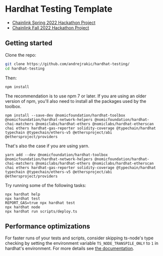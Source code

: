 # Hardhat Testing Template

- [Chainlink Spring 2022 Hackathon Project](https://github.com/andrejrakic/hardhat-testing/tree/chainlink-spring22-hackathon)
- [Chainlink Fall 2022 Hackathon Project](https://github.com/andrejrakic/hardhat-testing/tree/chainlink-fall22-hackathon)

## Getting started

Clone the repo:

```bash
git clone https://github.com/andrejrakic/hardhat-testing/
cd hardhat-testing
```

Then:

```
npm install
```

The recommendation is to use npm 7 or later. If you are using an older version of npm, you'll also need to install all the packages used by the toolbox.

```
npm install --save-dev @nomicfoundation/hardhat-toolbox @nomicfoundation/hardhat-network-helpers @nomicfoundation/hardhat-chai-matchers @nomiclabs/hardhat-ethers @nomiclabs/hardhat-etherscan chai ethers hardhat-gas-reporter solidity-coverage @typechain/hardhat typechain @typechain/ethers-v5 @ethersproject/abi @ethersproject/providers
```

That's also the case if you are using yarn.

```
yarn add --dev @nomicfoundation/hardhat-toolbox @nomicfoundation/hardhat-network-helpers @nomicfoundation/hardhat-chai-matchers @nomiclabs/hardhat-ethers @nomiclabs/hardhat-etherscan chai ethers hardhat-gas-reporter solidity-coverage @typechain/hardhat typechain @typechain/ethers-v5 @ethersproject/abi @ethersproject/providers
```

Try running some of the following tasks:

```shell
npx hardhat help
npx hardhat test
REPORT_GAS=true npx hardhat test
npx hardhat node
npx hardhat run scripts/deploy.ts
```

## Performance optimizations

For faster runs of your tests and scripts, consider skipping ts-node's type checking by setting the environment variable `TS_NODE_TRANSPILE_ONLY` to `1` in hardhat's environment. For more details see [the documentation](https://hardhat.org/guides/typescript.html#performance-optimizations).
